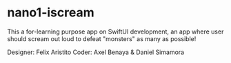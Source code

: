 # nano1-iscream

This a for-learning purpose app on SwiftUI development, an app where user should scream out loud to defeat "monsters" as many as possible!

Designer: Felix Aristito
Coder: Axel Benaya & Daniel Simamora
